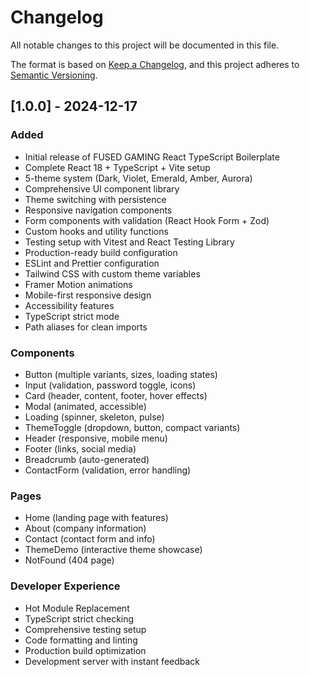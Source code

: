 # Changelog

All notable changes to this project will be documented in this file.

The format is based on [Keep a Changelog](https://keepachangelog.com/en/1.0.0/),
and this project adheres to [Semantic Versioning](https://semver.org/spec/v2.0.0.html).

## [1.0.0] - 2024-12-17

### Added
- Initial release of FUSED GAMING React TypeScript Boilerplate
- Complete React 18 + TypeScript + Vite setup
- 5-theme system (Dark, Violet, Emerald, Amber, Aurora)
- Comprehensive UI component library
- Theme switching with persistence
- Responsive navigation components
- Form components with validation (React Hook Form + Zod)
- Custom hooks and utility functions
- Testing setup with Vitest and React Testing Library
- Production-ready build configuration
- ESLint and Prettier configuration
- Tailwind CSS with custom theme variables
- Framer Motion animations
- Mobile-first responsive design
- Accessibility features
- TypeScript strict mode
- Path aliases for clean imports

### Components
- Button (multiple variants, sizes, loading states)
- Input (validation, password toggle, icons)
- Card (header, content, footer, hover effects)
- Modal (animated, accessible)
- Loading (spinner, skeleton, pulse)
- ThemeToggle (dropdown, button, compact variants)
- Header (responsive, mobile menu)
- Footer (links, social media)
- Breadcrumb (auto-generated)
- ContactForm (validation, error handling)

### Pages
- Home (landing page with features)
- About (company information)
- Contact (contact form and info)
- ThemeDemo (interactive theme showcase)
- NotFound (404 page)

### Developer Experience
- Hot Module Replacement
- TypeScript strict checking
- Comprehensive testing setup
- Code formatting and linting
- Production build optimization
- Development server with instant feedback
